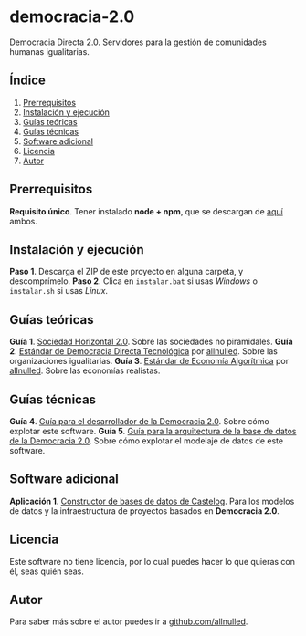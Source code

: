 # democracia-2.0

Democracia Directa 2.0. Servidores para la gestión de comunidades humanas igualitarias.

## Índice

1. [Prerrequisitos](#prerrequisitos)
2. [Instalación y ejecución](#instalación-y-ejecución)
3. [Guías teóricas](#guías-teóricas)
4. [Guías técnicas](#guías-técnicas)
5. [Software adicional](#software-adicional)
6. [Licencia](#licencia)
7. [Autor](#autor)


## Prerrequisitos

**Requisito único**. Tener instalado **node + npm**, que se descargan de [aquí](https://nodejs.org/en/download) ambos.

## Instalación y ejecución

**Paso 1**. Descarga el ZIP de este proyecto en alguna carpeta, y descomprímelo.
**Paso 2**. Clica en `instalar.bat` si usas *Windows* o `instalar.sh` si usas *Linux*.


## Guías teóricas

**Guía 1**. [Sociedad Horizontal 2.0](https://github.com/allnulled/democracia-2.0/blob/main/info/Sociedad-Horizontal-2.0.md). Sobre las sociedades no piramidales.
**Guía 2**. [Estándar de Democracia Directa Tecnológica](https://github.com/allnulled/democracia-2.0/blob/main/info/Estándar-de-Democracia-Directa-Tecnológica.md) por [allnulled](https://github.com/allnulled). Sobre las organizaciones igualitarias.
**Guía 3**. [Estándar de Economía Algorítmica](https://github.com/allnulled/democracia-2.0/blob/main/info/Estándar-de-Economía-Algorítmica.md) por [allnulled](https://github.com/allnulled). Sobre las economías realistas.


## Guías técnicas

**Guía 4**. [Guía para el desarrollador de la Democracia 2.0](./info/Guía-para-el-desarrollador.md). Sobre cómo explotar este software.
**Guía 5**. [Guía para la arquitectura de la base de datos de la Democracia 2.0](./info/Guía-para-la-arquitectura-de-la-base-de-datos-de-la-Democracia-2.0.md). Sobre cómo explotar el modelaje de datos de este software.

## Software adicional

**Aplicación 1**. [Constructor de bases de datos de Castelog](https://allnulled.github.io/constructor-de-bases-de-datos-de-castelog/). Para los modelos de datos y la infraestructura de proyectos basados en **Democracia 2.0**.

## Licencia

Este software no tiene licencia, por lo cual puedes hacer lo que quieras con él, seas quién seas.

## Autor

Para saber más sobre el autor puedes ir a [github.com/allnulled](https://github.com/allnulled).

